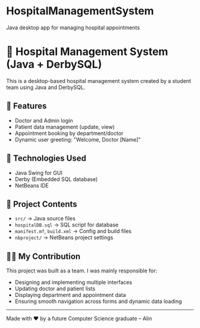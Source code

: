 # HospitalManagementSystem
Java desktop app for managing hospital appointments
# 🏥 Hospital Management System (Java + DerbySQL)

This is a desktop-based hospital management system created by a student team using Java and DerbySQL.

## 🔑 Features
- Doctor and Admin login
- Patient data management (update, view)
- Appointment booking by department/doctor
- Dynamic user greeting: "Welcome, Doctor [Name]"

## 🧰 Technologies Used
- Java Swing for GUI
- Derby (Embedded SQL database)
- NetBeans IDE

## 📁 Project Contents
- `src/` → Java source files  
- `hospitalDB.sql` → SQL script for database  
- `manifest.mf`, `build.xml` → Config and build files  
- `nbproject/` → NetBeans project settings

## 🙋‍♀️ My Contribution
This project was built as a team. I was mainly responsible for:
- Designing and implementing multiple interfaces  
- Updating doctor and patient lists  
- Displaying department and appointment data  
- Ensuring smooth navigation across forms and dynamic data loading

---

Made with ❤️ by a future Computer Science graduate – Alin
